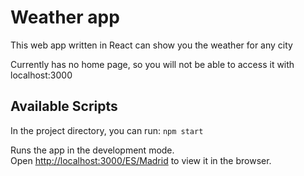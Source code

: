 # Weather app

This web app written in React can show you the weather for any city

Currently has no home page, so you will not be able to access it with localhost:3000

## Available Scripts

In the project directory, you can run: `npm start`

Runs the app in the development mode.<br />
Open [http://localhost:3000/ES/Madrid](http://localhost:3000/ES/Madrid) to view it in the browser.
